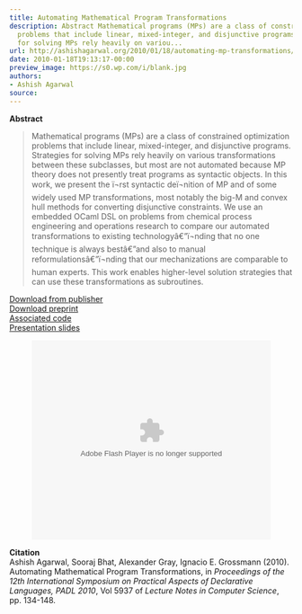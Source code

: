 ```yaml
---
title: Automating Mathematical Program Transformations
description: Abstract Mathematical programs (MPs) are a class of constrained optimization
  problems that include linear, mixed-integer, and disjunctive programs. Strategies
  for solving MPs rely heavily on variou...
url: http://ashishagarwal.org/2010/01/18/automating-mp-transformations/
date: 2010-01-18T19:13:17-00:00
preview_image: https://s0.wp.com/i/blank.jpg
authors:
- Ashish Agarwal
source:
---
```


<p><strong>Abstract</strong></p>
<blockquote><p>Mathematical programs (MPs) are a class of constrained optimization problems that include linear, mixed-integer, and disjunctive programs. Strategies for solving MPs rely heavily on various transformations between these subclasses, but most are not automated because MP theory does not presently treat programs as syntactic objects. In this work, we present the ï¬rst syntactic deï¬nition of MP and of some widely used MP transformations, most notably the big-M and convex hull methods for converting disjunctive constraints. We use an embedded OCaml DSL on problems from chemical process engineering and operations research to compare our automated transformations to existing technologyâ€”ï¬nding that no one technique is always bestâ€”and also to manual reformulationsâ€”ï¬nding that our mechanizations are comparable to human experts. This work enables higher-level solution strategies that can use these transformations as subroutines.
</p></blockquote>
<p><a href="http://dx.doi.org/10.1007/978-3-642-11503-5_12" class="html">Download from publisher</a><br>
<a href="http://ashishagarwal.org/wp-content/uploads/2010/06/Preprint_PADL2010.pdf" class="pdf">Download preprint</a><br>
<a href="http://ashishagarwal.org/wp-content/uploads/2010/03/padl2010-code.tar.gz" class="zip">Associated code</a><br>
<a href="http://ashishagarwal.org/wp-content/uploads/2010/03/padl2010_talk.pdf" class="pdf">Presentation slides</a></p>
<p></p><center><p></p>
<div style="width:425px"><object width="425" height="355"><param name="movie" value="http://static.slidesharecdn.com/swf/ssplayer2.swf?doc=padl2010talk-101219123908-phpapp01&amp;rel=0&amp;stripped_title=padl-2010-talk&amp;userName=agarwal1975"><param name="allowFullScreen" value="true"><param name="allowScriptAccess" value="always"><embed name="__sse6242291" src="http://static.slidesharecdn.com/swf/ssplayer2.swf?doc=padl2010talk-101219123908-phpapp01&amp;rel=0&amp;stripped_title=padl-2010-talk&amp;userName=agarwal1975" type="application/x-shockwave-flash" allowscriptaccess="always" allowfullscreen="true" width="425" height="355"></object></div>
<p></p></center><p></p>
<p><strong>Citation</strong><br>
Ashish Agarwal, Sooraj Bhat, Alexander Gray, Ignacio E. Grossmann (2010). Automating Mathematical Program Transformations, in <em>Proceedings of the 12th International Symposium on Practical Aspects of Declarative Languages, PADL 2010</em>, Vol 5937 of <em>Lecture Notes in Computer Science</em>, pp. 134-148.</p>

